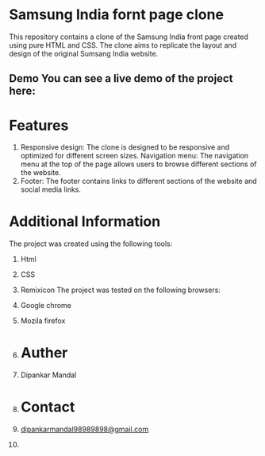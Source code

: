 # Samsung India fornt page clone

This repository contains a clone of the Samsung India front page created using pure HTML and CSS. The clone aims to replicate the layout and design of the original Sumsang India website.

## Demo You can see a live demo of the project here: 

# Features
1. Responsive design: The clone is designed to be responsive and optimized for different screen sizes. Navigation menu: The navigation menu at the top of the page allows users to browse different sections of the website.
2. Footer: The footer contains links to different sections of the website and social media links.

# Additional Information
The project was created using the following tools:
1. Html
2. CSS
3. Remixicon
The project was tested on the following browsers:
1. Google chrome
2. Mozila firefox

3. # Auther
4. Dipankar Mandal

5. # Contact
6. dipankarmandal98989898@gmail.com
7. 
